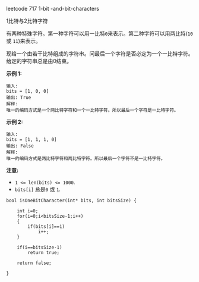 leetcode 717 1-bit -and-bit-characters

1比特与2比特字符

有两种特殊字符。第一种字符可以用一比特`0`来表示。第二种字符可以用两比特(`10` 或 `11`)来表示。

现给一个由若干比特组成的字符串。问最后一个字符是否必定为一个一比特字符。给定的字符串总是由0结束。

**示例 1:**

```
输入: 
bits = [1, 0, 0]
输出: True
解释: 
唯一的编码方式是一个两比特字符和一个一比特字符。所以最后一个字符是一比特字符。

```

**示例 2:**

```
输入: 
bits = [1, 1, 1, 0]
输出: False
解释: 
唯一的编码方式是两比特字符和两比特字符。所以最后一个字符不是一比特字符。

```

**注意:**

- `1 <= len(bits) <= 1000`.
- `bits[i]` 总是`0` 或 `1`.

```
bool isOneBitCharacter(int* bits, int bitsSize) {
 
    int i=0;
    for(i=0;i<bitsSize-1;i++)
    {
        if(bits[i]==1)
            i++;
    }
    
    if(i==bitsSize-1)
        return true;
    
    return false;
    
}
```

